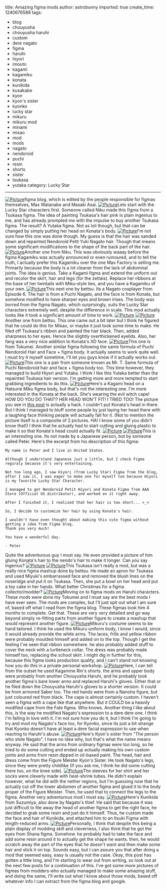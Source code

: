 title: Amazing figma mods
author: astrobunny
imported: true
create_time: 1240676588
tags:
- blog
- chouyusha
- chouyusha haruhi
- custom
- dere nagato
- figma
- haruhi
- hiyori
- imouto
- kagami
- kagamiku
- konata
- kunikida
- kusakabe
- kyon
- kyon's sister
- kyonko
- lucky star
- mikuru
- mikuru mod
- minami
- misao
- mod
- mods
- nagato
- nendoroid
- puchi
- resin
- shorts
- sister
- tsukasa
- yutaka
category: Lucky Star
---
 [![](wp-uploads/2009/04/wpid-100-5259-500x375.jpg "Picture")](/images/wp-uploads/2009/04/wpid-100-5259.jpg)figma blog, which is edited by the people responsible for figmas themselves, Max Watanabe and Masaki Asai.<!--more--> [![](wp-uploads/2009/04/wpid-10101633518.jpg "Picture")](/images/wp-uploads/2009/04/wpid-10101633518.jpg)Lets start with the Lucky Star characters first. Someone called Niku made this figma from a Tsukasa figma. The idea of painting Tsukasa's hair pink is plain ingenius to me, and has already prompted me with the impulse to buy another Tsukasa figma. The result? A Yutaka figma. Not as loli though, but that can be changed by simply putting her head on Konata's body. [![](wp-uploads/2009/04/wpid-10101633473.jpg "Picture")](/images/wp-uploads/2009/04/wpid-10101633473.jpg)I'm not sure how this one was done though. My guess is that the hair was sanded down and repainted Nendoroid Petit Yuki Nagato hair. Though that means some significant modifications to the shape of the back part of the hair. [![](wp-uploads/2009/04/wpid-10101630642.jpg "Picture")](/images/wp-uploads/2009/04/wpid-10101630642.jpg)Another one from Niku. This was obviously waaay before the figma Kagamiku was actually announced or even rumoured, and to tell the truth, I actually prefer this Kagamiku over the one Max Factory is selling me. Primarily because the body is a lot cleaner from the lack of abdominal joints. The idea is genius. Take a Kagami figma and extend the uniform out and recolor the skirt, hair and legs (for the zettais). Replace her ribbons at the base of her twintails with Miku-style ties, and you have a Kagamiku of your own. [![](wp-uploads/2009/04/wpid-10101615568.jpg "Picture")](/images/wp-uploads/2009/04/wpid-10101615568.jpg)This next one by bettsu. Its a Nagato cosplayer from Episode 6. The hair is from a Puchi Nagato, and the face is from Konata, but somehow modified to have sharper eyes and brown irises. The body was borred from the figma Nagato, which surprisingly, suits the Lucky Star characters extremely well, despite the difference in scale. This mod actually looks like it took a significant amount of time to work. [![](wp-uploads/2009/04/wpid-10117847553.jpg "Picture")](/images/wp-uploads/2009/04/wpid-10117847553.jpg) [![](wp-uploads/2009/04/wpid-10117847555.jpg "Picture")](/images/wp-uploads/2009/04/wpid-10117847555.jpg)Another one from bettsu. This one came out a bit later but I think he figured that he could do this for Misao, or maybe it just took some time to make. He filed off Tsukasa's ribbon and painted the hair black. Then, added sharpness to her eyes. Hence the slightly overthickened eyelids. Also, her fang was a very nice addition to Konata's XD face. [![](wp-uploads/2009/04/wpid-10097088237.jpg "Picture")](/images/wp-uploads/2009/04/wpid-10097088237.jpg)This one is from Tokumei. Another similar figma following the same formula of Puchi Nendoroid Hair and Face + figma body. It actually seems to work quite well. I must try it myself sometime, I'll let you guys know if it actually works out. [![](wp-uploads/2009/04/wpid-10097125508.jpg "Picture")](/images/wp-uploads/2009/04/wpid-10097125508.jpg)This one is a pair from someone known as Mr. T. Same formula of Puchi Nendoroid hair and face + figma body too. This time however, they managed to build Hiyori and Yutaka. I think I like this Yutaka better than the repainted Tsukasa hair version. I'm getting more and more tempted to start grabbing ingredients to do this. [![](wp-uploads/2009/04/wpid-10097125509.jpg "Picture")](/images/wp-uploads/2009/04/wpid-10097125509.jpg)Here's a Kagami head on a Hatsune Miku figma body, but that's not the interesting one. I'm more interested in the Konata at the back. She's wearing the evil witch cape! HOW DO YOU DO THAT!? HER HEAD WON'T FIT! I TRIED TOO! The picture you see in [this post](http://www.astrobunny.net/2009/04/21/kagami-and-konata-cosplay/) is actually a hack. I couldn't put Konata's head in there. But I think I managed to bluff some people by just laying her head there with a laughing face thinking people will actually fall for it. (Not to mention the picture itself is a composite of 2 pictures. HA! I know some of you didn't know that!) I think that he actually had to start cutting and gluing plastic to make it so that Konata's head could actually fit. [![](wp-uploads/2009/04/wpid-10117859660.jpg "Picture")](/images/wp-uploads/2009/04/wpid-10117859660.jpg) [![](wp-uploads/2009/04/wpid-10117861994.jpg "Picture")](/images/wp-uploads/2009/04/wpid-10117861994.jpg)This is an interesting one. Its not made by a Japanese person, but by someone called Peter. Here's the excerpt from his description of this figma:

    My name is Peter and I live in United States.
    
    Although I understand Japanese just a little, but I check Figma reguraly because it's very entertaining.
    
    Not too long ago, I saw Hiyori (from Lucky Star) Figma from the blog, after I saw it, I was eager to make one for myself too because Hiyori is my favorite Lucky Star Character.
    
    I managed to get Nendoroid Petit Hiyori and Konata Figma from AAA Store (Official US distributor), and worked on it right away.
    
    After I finished it, I realized that her hair is too short... >_<
    
    So, I decide to customize her hair by using Konata's hair. 
    
    I wouldn't have even thought about making this cute figma without getting a idea from Figma blog.
    Thank you very much!
    
    You have a wonderful day.
    
    - Peter

Quite the adventurous guy I must say. He even provided a picture of him gluing Konata's hair to the nendo's hair to make it longer. Can you say ingenius? [![](wp-uploads/2009/04/wpid-10117877727.jpg "Picture")](/images/wp-uploads/2009/04/wpid-10117877727.jpg) [![](wp-uploads/2009/04/wpid-10127863920.jpg "Picture")](/images/wp-uploads/2009/04/wpid-10127863920.jpg)This Tsukasa isn't really a mod, but was a really nice figma mashup done by bettsu. He made an apron for Tsukasa and used Miyuki's embarrassed face and removed the blush lines on the noseridge and put it on Tsukasa. Then, she put a bowl on her head and put a toy cake in her hands. What better Christmas for a figma collector/modder? [![](wp-uploads/2009/04/wpid-10127847679.jpg "Picture")](/images/wp-uploads/2009/04/wpid-10127847679.jpg)Moving on to figma mods on Haruhi characters. These mods were done my Tokumei and I must say are the best mods I have ever seen. The mods are complex, but I'll just spit out what I am sure of, based off what I read from the figma blog. These figmas took him 4 months to complete. Get that. These are very very detailed and go way beyond simply re-fitting parts from another figure to create a mashup that would represent another figure. [![](wp-uploads/2009/04/wpid-10127848049.jpg "Picture")](/images/wp-uploads/2009/04/wpid-10127848049.jpg)Mikuru's costume seems to be hand tailored. I think he used the Mikuru uniform body, I know I would, since it would already provide the white arms. The laces, frills and yellow ribbon were probably moulded himself and added on to the top. Though I get the feeling I've seen that ribbon somewhere. he also probably added stuff to cover the neck with a turtleneck collar. The dress was probably made himself too, replacing the school skirt. I might dig in further for this, because this figma looks production quality, and I can't stand not knowing how you do this in a private personal workshop. [![](wp-uploads/2009/04/wpid-10127850853.jpg "Picture")](/images/wp-uploads/2009/04/wpid-10127850853.jpg)Here, I can tell from the outset he used Kagamine Rin's shorts. the arms and upper body were probably from another Chouyusha Haruhi, and he probably took another figma's bare lower arms and replaced Haruhi's gloves. Either that or he filed down the Chouyusha Haruhi's gloves to a shorter version. It could be from armored Saber too. The red hands were from a Nanoha figure, but just coloured red from black. The cape is almost certainly custom. I haven't seen a figma with a cape like that anywhere. But it COULD be a heavily modified cape from the Fate figma. Who knows. Another thing I like about this, is the way he modified Nagato's expression to a dere dere one. I think I'm falling in love with it. I'm not sure how you do it, but I think I'm going to try and mod my Nagato's face too, for Kyonko, since its just a bit strange that Kyonko doesn't have at least a dere facial expression to use when reacting to Haruhi's abuse. [![](wp-uploads/2009/04/wpid-o0374050010149054208.jpg "Picture")](/images/wp-uploads/2009/04/wpid-o0374050010149054208.jpg)Here's Kyon's sister from "The person who stole Nagato". I have no idea why, but that's what the name means anyway. He said that the arms from ordinary figmas were too long, so he tried to do some cutting and ended up actually making his own custom joints and arms from resin dipped in oil-based paint. The head, hair and dress come from the Figure Meister Kyon's Sister. He took Nagato's legs, since they were pretty childlike (If you ask me, I think he did some cutting there too, on the knee side). [![](wp-uploads/2009/04/wpid-o0374050010149054207.jpg "Picture")](/images/wp-uploads/2009/04/wpid-o0374050010149054207.jpg)The sleeves for her shirt and her socks were cleverly made with heat-shrink tubes. He didn't explain however, what he did with the nether regions, but I'm guessing now that he actually cut off the lower abdomen of another figma and glued it to the body proper of the Figure Meister. Then, he used that to connect the legs to the figma. Another very adventurous mod I must say. [![](wp-uploads/2009/04/wpid-o0375050010170693077.jpg "Picture")](/images/wp-uploads/2009/04/wpid-o0375050010170693077.jpg)Here's Kunikida from Suzumiya, also done by Nagato's thief. He said that because it was just difficult to file away the head of another figma to get the right face, he decided to grab some resin and just do it himself. Thus, he custom made the face and hair of Kunikida, and attached him to an Itsuki Figma with length-reduced arms. [![](wp-uploads/2009/04/wpid-o0375050010170693083.jpg "Picture")](/images/wp-uploads/2009/04/wpid-o0375050010170693083.jpg)Personally, I think that despite this being a plain display of modding skill and cleverness, I also think that he got the eyes from Shana figma. Somehow. he probably had to take the face and add some resin around it to actually get the shape he wants. then, he would scratch away the part of the eyes that he doesn't want and then make some hair and stick it on top. Sounds easy, but I can assure you that after doing a mod that seemed easy, easy is usually not the case. Okay, this post has gotten a little long, and I'm starting to wear out from writing, so look out at the next few posts for a continuation of this. I've got some more pictures of figmas from modders who actually managed to make some amazing stuff, and doing the same, I'll write out what I know about those mods, based off whatever info I can extract from the figma blog and google.